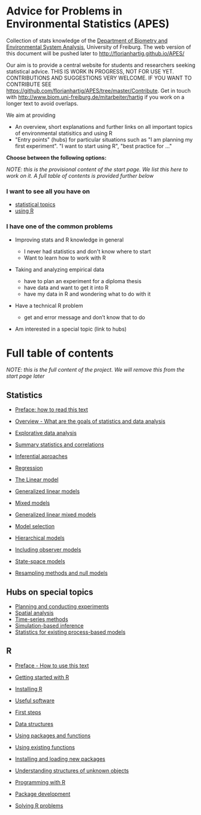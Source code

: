 Advice for Problems in Environmental Statistics (APES)
====

Collection of stats knowledge of the [Department of Biometry and Environmental System Analysis](http://www.biom.uni-freiburg.de/), University of Freiburg. The web version of this document will be pushed later to http://florianhartig.github.io/APES/

Our aim is to provide a central website for students and researchers seeking statistical advice. THIS IS WORK IN PROGRESS, NOT FOR USE YET. CONTRIBUTIONS AND SUGGESTIONS VERY WELCOME. IF YOU WANT TO CONTRIBUTE SEE https://github.com/florianhartig/APES/tree/master/Contribute. Get in touch with http://www.biom.uni-freiburg.de/mitarbeiter/hartig if you work on a longer text to avoid overlaps. 

We aim at providing

* An overview, short explanations and further links on all important topics of environmental statisitics and using R
* "Entry points" (hubs) for particular situations such as "I am planning my first experiment". "I want to start using R", "best practice for ..."

**Choose between the following options:**

*NOTE: this is the provisional content of the start page. We list this here to work on it. A full table of contents is provided further below*

### I want to see all you have on

* [statistical topics](/Stats)
* [using R](/R)

### I have one of the common problems 

* Improving stats and R knowledge in general
  * I never had statistics and don't know where to start
  * Want to learn how to work with R

* Taking and analyzing empirical data
  *	have to plan an experiment for a diploma thesis
  *	have data and want to get it into R
  *	have my data in R and wondering what to do with it

* Have a technical R problem
  *	get and error message and don’t know that to do

* Am interested in a special topic (link to hubs)


# Full table of contents

*NOTE: this is the full content of the project. We will remove this from the start page later*


## Statistics

* [Preface: how to read this text](/Stats/stats00-preface.md)

* [Overview - What are the goals of statistics and data analysis](/Stats/stats01-overview.md)
* [Explorative data analysis](/Stats/stats02-explorativeDataAnalysis.md)
* [Summary statistics and correlations](/Stats/stats04-summaries.md)
* [Inferential aproaches](/Stats/stats10-inference.md)
* [Regression](/Stats/stats20-regression.md)
 * [The Linear model](/Stats/)
 * [Generalized linear models](/Stats/)
 * [Mixed models](/Stats/)
 * [Generalized linear mixed models](/Stats/)
*	[Model selection](/Stats/stats30-modelSelection.md)
*	[Hierarchical models](/Stats/stats40-hierarchicalModels.md)
 * [Including observer models](/Stats/)
 * [State-space models](/Stats/)
*	[Resampling methods and null models](/Stats/)

## Hubs on special topics

* [Planning and conducting experiments](/Hubs/hub-experimentalDesign.md)
* [Spatial analysis](/Hubs/hub-spatialAnalysis)
* [Time-series methods](/Hubs/)
* [Simulation-based inference](/Hubs/hub-simulationBasedInference.md)
* [Statistics for existing process-based models](/Hubs/hub-fittingProcessBasedModels)


## R


* [Preface - How to use this text](/R/R00-Preface.md)

*	[Getting started with R](/R/R10-gettingStarted.md)
 *	[Installing R](/R/)
 *	[Useful software](/R/)
 *	[First steps](/R/)
*	[Data structures](/R/R20-DataStructures.md)
*	[Using packages and functions](/R/R30-FunctionsAndPackages.md)
 * [Using existing functions](/R/)
 * [Installing and loading new packages](/R/)
 * [Understanding structures of unknown objects](/R/)
* [Programming with R](/R/R40-ProgrammingWithR.md)
* [Package development](/R/R50-PackageDevelopment.md)
* [Solving R problems](/R/R60-Problems.md)

